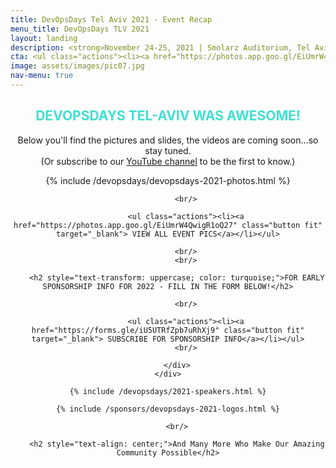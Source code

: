 ```yaml
---
title: DevOpsDays Tel Aviv 2021 - Event Recap
menu_title: DevOpsDays TLV 2021
layout: landing
description: <strong>November 24-25, 2021 | Smolarz Auditorium, Tel Aviv University</strong>
cta: <ul class="actions"><li><a href="https://photos.app.goo.gl/EiUmrW4QwigR1oQ27" class="button fit" target="_blank"> EVENT PHOTOS</a></li></ul>&nbsp;<ul class="actions"><li><a href="https://www.slideshare.net/DevopsCon/clipboards/devopsdays-tel-aviv-2021" target="_blank" class="button special fit"> EVENT SLIDES</a></li></ul> 
image: assets/images/pic07.jpg
nav-menu: true
---
```


<!-- Main -->
<div id="main">

<!-- One -->
<div class="inner">
    <div class="row">
    <div class="box" style="width: 100%; text-align: center;">
    <h2 style="text-transform: uppercase; color: turquoise;">DEVOPSDAYS Tel-Aviv WAS AWESOME!</h2>
    <p>Below you'll find the pictures and slides, the videos are coming soon...so stay tuned. <br/>(Or subscribe to our <a href="https://www.youtube.com/c/DevOpsDaysTelAviv?sub_confirmation=1" target="_blank">YouTube channel</a> to be the first to know.)</p>
            {% include /devopsdays/devopsdays-2021-photos.html %}

            <br/>

            <ul class="actions"><li><a href="https://photos.app.goo.gl/EiUmrW4QwigR1oQ27" class="button fit" target="_blank"> VIEW ALL EVENT PICS</a></li></ul>

            <br/>
            <br/>

        <h2 style="text-transform: uppercase; color: turquoise;">FOR EARLY SPONSORSHIP INFO FOR 2022 - FILL IN THE FORM BELOW!</h2>

            <br/>

            <ul class="actions"><li><a href="https://forms.gle/iU5UTRfZpb7uRhXj9" class="button fit" target="_blank"> SUBSCRIBE FOR SPONSORSHIP INFO</a></li></ul>
            <br/>
            
        </div>
    </div>
  
    {% include /devopsdays/2021-speakers.html %}
        
    {% include /sponsors/devopsdays-2021-logos.html %}

        <br/>

        <h2 style="text-align: center;">And Many More Who Make Our Amazing Community Possible</h2>

<!--  <hr class="major">

 <div class="row" style="text-align: center;">
            <div class="4u"><ul class="actions"><li><a href="/devopsdays/agenda-2021" class="button fit"> <i class="fa fa-cog" style="color: red;"></i>VIEW EVENT PROGRAM</a></li></ul></div>
            <div class="4u"><ul class="actions"><li><a href="/devopsdays-quicklinks" class="button fit"> <i class="fa fa-cog" style="color: #c0d44f;"></i> EVENT QUICK LINKS</a></li></ul></div>
</div> -->











  
	
